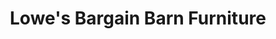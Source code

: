 ---
title: "Lowe's Bargain Barn Furniture"
url: /zanesville/lowes-bargain-barn-furniture/
shop: Möbel
---